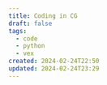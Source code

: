 ```yaml
---
title: Coding in CG
draft: false
tags:
  - code
  - python
  - vex
created: 2024-02-24T22:50
updated: 2024-02-24T23:29
---
```

